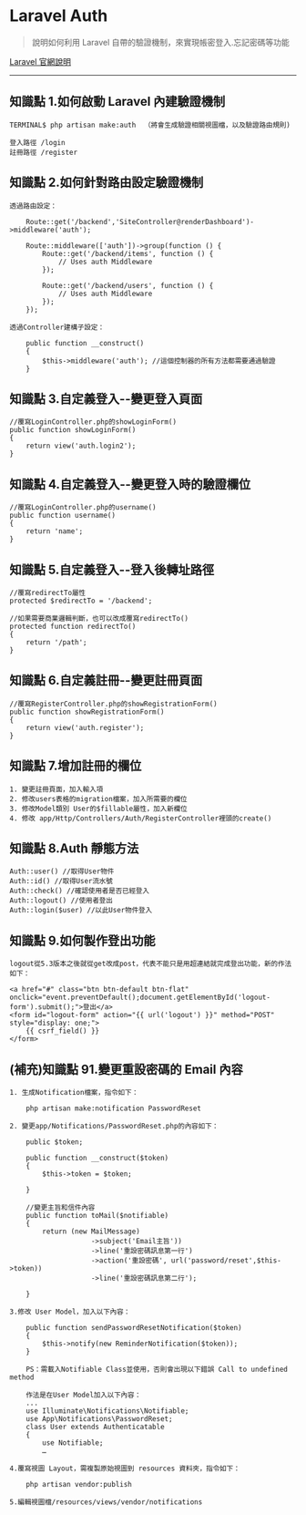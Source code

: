 # Laravel Auth

> 說明如何利用 Laravel 自帶的驗證機制，來實現帳密登入.忘記密碼等功能

[Laravel 官網說明](https://laravel.com/docs/5.6/authentication)

---

## 知識點 1.如何啟動 Laravel 內建驗證機制

    TERMINAL$ php artisan make:auth  （將會生成驗證相關視圖檔，以及驗證路由規則)

    登入路徑 /login
    註冊路徑 /register

## 知識點 2.如何針對路由設定驗證機制

    透過路由設定：

        Route::get('/backend','SiteController@renderDashboard')->middleware('auth');

        Route::middleware(['auth'])->group(function () {
            Route::get('/backend/items', function () {
                // Uses auth Middleware
            });

            Route::get('/backend/users', function () {
                // Uses auth Middleware
            });
        });

    透過Controller建構子設定：

        public function __construct()
        {
            $this->middleware('auth'); //這個控制器的所有方法都需要通過驗證
        }

## 知識點 3.自定義登入--變更登入頁面

    //覆寫LoginController.php的showLoginForm()
    public function showLoginForm()
    {
        return view('auth.login2');
    }

## 知識點 4.自定義登入--變更登入時的驗證欄位

    //覆寫LoginController.php的username()
    public function username()
    {
        return 'name';
    }

## 知識點 5.自定義登入--登入後轉址路徑

    //覆寫redirectTo屬性
    protected $redirectTo = '/backend';

    //如果需要商業邏輯判斷，也可以改成覆寫redirectTo()
    protected function redirectTo()
    {
        return '/path';
    }

## 知識點 6.自定義註冊--變更註冊頁面

    //覆寫RegisterController.php的showRegistrationForm()
    public function showRegistrationForm()
    {
        return view('auth.register');
    }

## 知識點 7.增加註冊的欄位

    1. 變更註冊頁面，加入輸入項
    2. 修改users表格的migration檔案，加入所需要的欄位
    3. 修改Model類別 User的$fillable屬性，加入新欄位
    4. 修改 app/Http/Controllers/Auth/RegisterController裡頭的create()

## 知識點 8.Auth 靜態方法

    Auth::user() //取得User物件
    Auth::id() //取得User流水號
    Auth::check() //確認使用者是否已經登入
    Auth::logout() //使用者登出
    Auth::login($user) //以此User物件登入

## 知識點 9.如何製作登出功能

    logout從5.3版本之後就從get改成post，代表不能只是用超連結就完成登出功能，新的作法如下：

    <a href="#" class="btn btn-default btn-flat" onclick="event.preventDefault();document.getElementById('logout-form').submit();">登出</a>
    <form id="logout-form" action="{{ url('logout') }}" method="POST" style="display: one;">
        {{ csrf_field() }}
    </form>

## (補充)知識點 91.變更重設密碼的 Email 內容

    1. 生成Notification檔案，指令如下：

        php artisan make:notification PasswordReset

    2. 變更app/Notifications/PasswordReset.php的內容如下：

        public $token;

        public function __construct($token)
        {
            $this->token = $token;

        }

        //變更主旨和信件內容
        public function toMail($notifiable)
        {
            return (new MailMessage)
                        ->subject('Email主旨'))
                        ->line('重設密碼訊息第一行')
                        ->action('重設密碼', url('password/reset',$this->token))
                        ->line('重設密碼訊息第二行');

        }

    3.修改 User Model，加入以下內容：

        public function sendPasswordResetNotification($token)
        {
            $this->notify(new ReminderNotification($token));
        }

        PS：需載入Notifiable Class並使用，否則會出現以下錯誤 Call to undefined method

        作法是在User Model加入以下內容：
        ...
        use Illuminate\Notifications\Notifiable;
        use App\Notifications\PasswordReset;
        class User extends Authenticatable
        {
            use Notifiable;
            …

    4.覆寫視圖 Layout，需複製原始視圖到 resources 資料夾，指令如下：

        php artisan vendor:publish

    5.編輯視圖檔/resources/views/vendor/notifications
